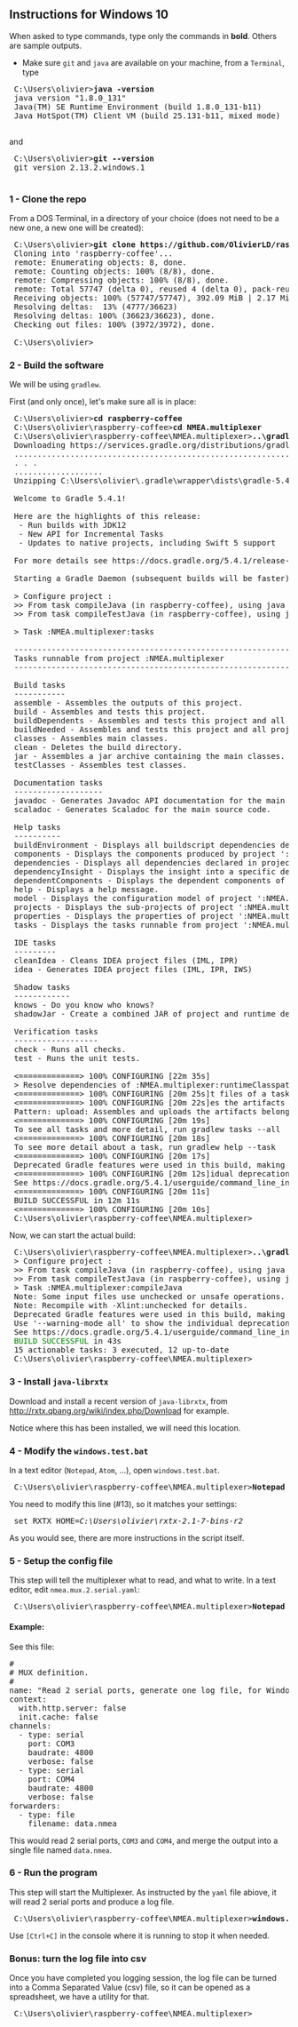 ## Instructions for Windows 10
When asked to type commands, type only the commands in **bold**.
Others are sample outputs.

- Make sure `git` and `java` are available on your machine, from a `Terminal`, type
<pre>
 C:\Users\olivier><b>java -version</b>
 java version "1.8.0_131"
 Java(TM) SE Runtime Environment (build 1.8.0_131-b11)
 Java HotSpot(TM) Client VM (build 25.131-b11, mixed mode)

</pre>
and 
<pre>
 C:\Users\olivier><b>git --version</b>
 git version 2.13.2.windows.1

</pre>

### 1 - Clone the repo
From a DOS Terminal, in a directory of your choice (does not need to be a new one, a new one will be created):
<pre>
 C:\Users\olivier><b>git clone https://github.com/OlivierLD/raspberry-coffee.git</b>
 Cloning into 'raspberry-coffee'...
 remote: Enumerating objects: 8, done.
 remote: Counting objects: 100% (8/8), done.
 remote: Compressing objects: 100% (8/8), done.
 remote: Total 57747 (delta 0), reused 4 (delta 0), pack-reused 57739R
 Receiving objects: 100% (57747/57747), 392.09 MiB | 2.17 MiB/s, done.
 Resolving deltas:  13% (4777/36623)
 Resolving deltas: 100% (36623/36623), done.
 Checking out files: 100% (3972/3972), done.
 
 C:\Users\olivier>
</pre>

### 2 - Build the software
We will be using `gradlew`.

First (and only once), let's make sure all is in place:
<pre>
 C:\Users\olivier><b>cd raspberry-coffee</b>
 C:\Users\olivier\raspberry-coffee><b>cd NMEA.multiplexer</b>
 C:\Users\olivier\raspberry-coffee\NMEA.multiplexer><b>..\gradlew tasks</b>
 Downloading https://services.gradle.org/distributions/gradle-5.4.1-all.zip
 ......................................................................................
 . . .
 ...................
 Unzipping C:\Users\olivier\.gradle\wrapper\dists\gradle-5.4.1-all\3221gyojl5jsh0helicew7rwx\gradle-5.4.1-all.zip to C:\Users\olivier\.gradle\wrapper\dists\gradle-5.4.1-all\3221gyojl5jsh0helicew7rwx
 
 Welcome to Gradle 5.4.1!
 
 Here are the highlights of this release:
  - Run builds with JDK12
  - New API for Incremental Tasks
  - Updates to native projects, including Swift 5 support
 
 For more details see https://docs.gradle.org/5.4.1/release-notes.html
 
 Starting a Gradle Daemon (subsequent builds will be faster)
 
 > Configure project :
 >> From task compileJava (in raspberry-coffee), using java version 1.8
 >> From task compileTestJava (in raspberry-coffee), using java version 1.8
 
 > Task :NMEA.multiplexer:tasks
 
 ------------------------------------------------------------
 Tasks runnable from project :NMEA.multiplexer
 ------------------------------------------------------------
 
 Build tasks
 -----------
 assemble - Assembles the outputs of this project.
 build - Assembles and tests this project.
 buildDependents - Assembles and tests this project and all projects that depend on it.
 buildNeeded - Assembles and tests this project and all projects it depends on.
 classes - Assembles main classes.
 clean - Deletes the build directory.
 jar - Assembles a jar archive containing the main classes.
 testClasses - Assembles test classes.
 
 Documentation tasks
 -------------------
 javadoc - Generates Javadoc API documentation for the main source code.
 scaladoc - Generates Scaladoc for the main source code.
 
 Help tasks
 ----------
 buildEnvironment - Displays all buildscript dependencies declared in project ':NMEA.multiplexer'.
 components - Displays the components produced by project ':NMEA.multiplexer'. [incubating]
 dependencies - Displays all dependencies declared in project ':NMEA.multiplexer'.
 dependencyInsight - Displays the insight into a specific dependency in project ':NMEA.multiplexer'.
 dependentComponents - Displays the dependent components of components in project ':NMEA.multiplexer'. [incubating]
 help - Displays a help message.
 model - Displays the configuration model of project ':NMEA.multiplexer'. [incubating]
 projects - Displays the sub-projects of project ':NMEA.multiplexer'.
 properties - Displays the properties of project ':NMEA.multiplexer'.
 tasks - Displays the tasks runnable from project ':NMEA.multiplexer'.
 
 IDE tasks
 ---------
 cleanIdea - Cleans IDEA project files (IML, IPR)
 idea - Generates IDEA project files (IML, IPR, IWS)
 
 Shadow tasks
 ------------
 knows - Do you know who knows?
 shadowJar - Create a combined JAR of project and runtime dependencies
 
 Verification tasks
 ------------------
 check - Runs all checks.
 test - Runs the unit tests.
 
 <=============> 100% CONFIGURING [22m 35s]
 > Resolve dependencies of :NMEA.multiplexer:runtimeClasspath
 <=============> 100% CONFIGURING [20m 25s]t files of a task.
 <=============> 100% CONFIGURING [20m 22s]es the artifacts of a configuration.
 Pattern: upload<ConfigurationName>: Assembles and uploads the artifacts belonging to a configuration.
 <=============> 100% CONFIGURING [20m 19s]
 To see all tasks and more detail, run gradlew tasks --all
 <=============> 100% CONFIGURING [20m 18s]
 To see more detail about a task, run gradlew help --task <task>
 <=============> 100% CONFIGURING [20m 17s]
 Deprecated Gradle features were used in this build, making it incompatible with Gradle 6.0.
 <=============> 100% CONFIGURING [20m 12s]idual deprecation warnings.
 See https://docs.gradle.org/5.4.1/userguide/command_line_interface.html#sec:command_line_warnings
 <=============> 100% CONFIGURING [20m 11s]
 BUILD SUCCESSFUL in 12m 11s
 <=============> 100% CONFIGURING [20m 10s]
 C:\Users\olivier\raspberry-coffee\NMEA.multiplexer>
</pre>

Now, we can start the actual build:
<pre>
 C:\Users\olivier\raspberry-coffee\NMEA.multiplexer><b>..\gradlew shadowJar -x :NMEA.multiplexer:compileScala</b>
 > Configure project :
 >> From task compileJava (in raspberry-coffee), using java version 1.8
 >> From task compileTestJava (in raspberry-coffee), using java version 1.8
 > Task :NMEA.multiplexer:compileJava
 Note: Some input files use unchecked or unsafe operations.
 Note: Recompile with -Xlint:unchecked for details.
 Deprecated Gradle features were used in this build, making it incompatible with Gradle 6.0.
 Use '--warning-mode all' to show the individual deprecation warnings.
 See https://docs.gradle.org/5.4.1/userguide/command_line_interface.html#sec:command_line_warnings
 <span style="color: green;">BUILD SUCCESSFUL</span> in 43s
 15 actionable tasks: 3 executed, 12 up-to-date
 C:\Users\olivier\raspberry-coffee\NMEA.multiplexer>
</pre>

### 3 - Install `java-librxtx`
Download and install a recent version of `java-librxtx`, from <http://rxtx.qbang.org/wiki/index.php/Download> for example.

Notice where this has been installed, we will need this location.

### 4 - Modify the `windows.test.bat`
In a text editor (`Notepad`, `Atom`, ...), open `windows.test.bat`.
<pre>
 C:\Users\olivier\raspberry-coffee\NMEA.multiplexer><b>Notepad windows.test.bat</b>
</pre>
You need to modify this line (#13), so it matches your settings:
<pre>
 set RXTX_HOME=<i>C:\Users\olivier\rxtx-2.1-7-bins-r2</i>
</pre>
As you would see, there are more instructions in the script itself.
### 5 - Setup the config file
This step will tell the multiplexer what to read, and what to write.
In a text editor, edit `nmea.mux.2.serial.yaml`:
<pre>
 C:\Users\olivier\raspberry-coffee\NMEA.multiplexer><b>Notepad nmea.mux.2.serial.yaml</b>
</pre>
#### Example:
See this file:
<pre>
#
# MUX definition.
#
name: "Read 2 serial ports, generate one log file, for Windows."
context:
  with.http.server: false
  init.cache: false
channels:
  - type: serial
    port: COM3
    baudrate: 4800
    verbose: false
  - type: serial
    port: COM4
    baudrate: 4800
    verbose: false
forwarders:
  - type: file
    filename: data.nmea
</pre>
This would read 2 serial ports, `COM3` and `COM4`, and merge the output into a single file named `data.nmea`.

### 6 - Run the program
This step will start the Multiplexer. As instructed by the `yaml` file abiove, it will read 2 serial ports and produce a log file. 
<pre>
 C:\Users\olivier\raspberry-coffee\NMEA.multiplexer><b>windows.test</b>
</pre>
Use `[Ctrl+C]` in the console where it is running to stop it when needed.

### Bonus: turn the log file into csv
Once you have completed you logging session, the log file can be turned into
a Comma Separated Value (csv) file, so it can be opened as a spreadsheet,
we have a utility for that.

<pre>
 C:\Users\olivier\raspberry-coffee\NMEA.multiplexer>
</pre>
